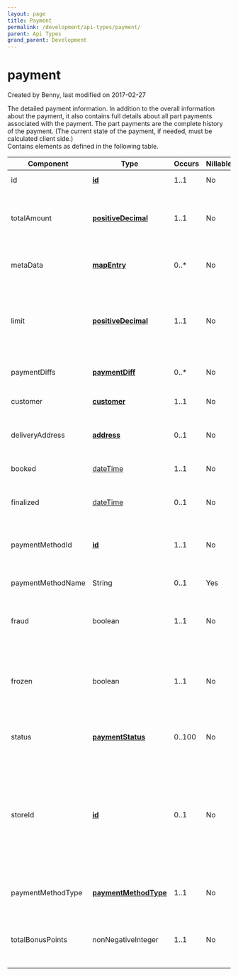 ```yaml
---
layout: page
title: Payment
permalink: /development/api-types/payment/
parent: Api Types
grand_parent: Development
---
```




# payment 
Created by Benny, last modified on 2017-02-27
  
The detailed payment information. In addition to the overall information
about the payment, it also contains full details about all part payments
associated with the payment. The part payments are the complete history
of the payment. (The current state of the payment, if needed, must be
calculated client side.)  
Contains elements as defined in the following table.
 
  
| Component         | Type                                                               | Occurs | Nillable? | Description                                                                                                                                                                    |
|-------------------|--------------------------------------------------------------------|--------|-----------|--------------------------------------------------------------------------------------------------------------------------------------------------------------------------------|
| id                | **[id](Simple-Types..._1475653.html)**                             | 1..1   | No        | The payment identity.                                                                                                                                                          |
| totalAmount       | **[positiveDecimal](Simple-Types..._1475653.html)**                | 1..1   | No        | The current total amount of the part payments making up this payment.                                                                                                          |
| metaData          | **[mapEntry](mapEntry_1475741.html)**                              | 0..\*  | No        | The meta data associated with the payment as key/value pairs.                                                                                                                  |
| limit             | **[positiveDecimal](Simple-Types..._1475653.html)**                | 1..1   | No        | The limit (if any) associated with the payment. This could for instance be the credit amount applied for.                                                                      |
| paymentDiffs      | **[paymentDiff](paymentDiff_1475855.html)**                        | 0..\*  | No        | The parts that make up this payment.                                                                                                                                           |
| customer          | **[customer](customer_1475725.html)**                              | 1..1   | No        | The payment customer information.                                                                                                                                              |
| deliveryAddress   | **[address](address_1475687.html)**                                | 0..1   | No        | The delivery address, if one has been specified.                                                                                                                               |
| booked            | [dateTime](http://www.w3schools.com/schema/schema_dtypes_date.asp) | 1..1   | No        | The timestamp of the payment booking.                                                                                                                                          |
| finalized         | [dateTime](http://www.w3schools.com/schema/schema_dtypes_date.asp) | 0..1   | No        | The timestamp of the latest payment finalization.                                                                                                                              |
| paymentMethodId   | **[id](Simple-Types..._1475653.html)**                             | 1..1   | No        | The identity of the payment method used for the payment.                                                                                                                       |
| paymentMethodName | String                                                             | 0..1   | Yes       | The name of the payment method.                                                                                                                                                |
| fraud             | boolean                                                            | 1..1   | No        | Whether or not the payment has been flagged as fraudulent.                                                                                                                     |
| frozen            | boolean                                                            | 1..1   | No        | Whether or not the payment has been frozen by the fraud system for a more detailed control.                                                                                    |
| status            | **[paymentStatus](paymentStatus_1475845.html)**                    | 0..100 | No        | The status of the payment as a list of status values.                                                                                                                          |
| storeId           | **[id](Simple-Types..._1475653.html)**                             | 0..1   | No        | The identity of the actual store for the representative. This ID is defined by Resurs Bank. You can receive the list of stores tied to your user (representative) if you wish. |
| paymentMethodType | **[paymentMethodType](paymentMethodType_1475671.html)**            | 1..1   | No        | The type the payment, i e invoice, new account etc.                                                                                                                            |
| totalBonusPoints  | nonNegativeInteger                                                 | 1..1   | No        | The current sum of bonus points of the payment's diffs making up this payment.                                                                                                 |
  
